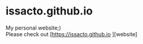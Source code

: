 # issacto.github.io
My personal  website;)
<br>Please check out  [https://issacto.github.io ][website] 
